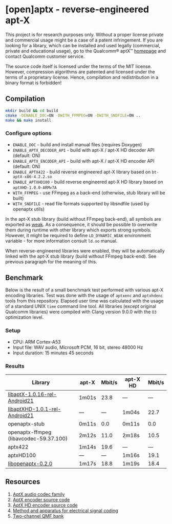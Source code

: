 # [open]aptx - reverse-engineered apt-X

This project is for research purposes only. Without a proper license private and commercial usage
might be a case of a patent infringement. If you are looking for a library, which can be installed
and used legally (commercial, private and educational usage), go to the Qualcomm® aptX™
[homepage](https://www.aptx.com/) and contact Qualcomm customer service.

The source code itself is licensed under the terms of the MIT license. However, compression
algorithms are patented and licensed under the terms of a proprietary license. Hence, compilation
and redistribution in a binary format is forbidden!

## Compilation

```sh
mkdir build && cd build
cmake -DENABLE_DOC=ON -DWITH_FFMPEG=ON -DWITH_SNDFILE=ON ..
make && make install
```

### Configure options

- `ENABLE_DOC` - build and install manual files (requires Doxygen)
- `ENABLE_APTX_DECODER_API` - build with apt-X / apt-X HD decoder API (default: ON)
- `ENABLE_APTX_ENCODER_API` - build with apt-X / apt-X HD encoder API (default: ON)
- `ENABLE_APTX422` - build reverse engineered apt-X library based on `bt-aptX-x86-4.2.2.so`
- `ENABLE_APTXHD100` - build reverse engineered apt-X HD library based on `aptXHD-1.0.0-ARMv7A`
- `WITH_FFMPEG` - use FFmpeg as a back-end (otherwise, stub library will be built)
- `WITH_SNDFILE` - read file formats supported by libsndfile (used by openaptx utils)

In the apt-X stub library (build without FFmpeg back-end), all symbols are exported as
[weak](https://en.wikipedia.org/wiki/Weak_symbol). As a consequence, it should be possible to
overwrite them during runtime with other library which exports strong symbols. However, it might
be required to define `LD_DYNAMIC_WEAK` environment variable - for more information consult
`ld.so` manual.

When reverse-engineered libraries were enabled, they will be automatically linked with the apt-X
stub library (build without FFmpeg back-end). See previous paragraph for the meaning of this.

## Benchmark

Below is the result of a small benchmark test performed with various apt-X encoding libraries.
Test was done with the usage of `aptxenc` and `aptxhdenc` tools from this repository.
Elapsed user time was calculated with the usage of a standard UNIX `time` command line tool. All
libraries (except original Qualcomm libraries) were compiled with Clang version 9.0.0 with the
`O3` optimization level.

### Setup

- CPU: ARM Cortex-A53
- Input file: WAV audio, Microsoft PCM, 16 bit, stereo 48000 Hz
- Input duration: 15 minutes 45 seconds

### Results

| Library                                | apt-X   | Mbit/s  | apt-X HD | Mbit/s  |
|----------------------------------------|---------|---------|----------|---------|
| [libaptX-1.0.16-rel-Android21][1]      |   1m01s |    23.8 | &mdash;  | &mdash; |
| [libaptXHD-1.0.1-rel-Android21][1]     | &mdash; | &mdash; |    1m04s |    22.7 |
| openaptx-stub                          |   0m11s |     0.0 |    0m11s |     0.0 |
| openaptx-ffmpeg (libavcodec-59.37.100) |   2m12s |    11.0 |    2m18s |    10.5 |
| aptx422                                |   1m14s |    19.6 | &mdash;  | &mdash; |
| aptxHD100                              | &mdash; | &mdash; |    1m16s |    19.1 |
| [libopenaptx-0.2.0][2]                 |   1m17s |    18.8 |    1m19s |    18.4 |

[1]: archive/aarch64 "Archive with Qualcomm apt-X encoding libraries"
[2]: https://github.com/pali/libopenaptx "The apt-X encoder/decoder based on FFmpeg code"

## Resources

1. [AptX audio codec family](https://en.wikipedia.org/wiki/AptX)
1. [AptX encoder source code](https://android.googlesource.com/platform/packages/modules/Bluetooth/+/refs/heads/main/system/embdrv/encoder_for_aptx/)
1. [AptX HD encoder source code](https://android.googlesource.com/platform/packages/modules/Bluetooth/+/refs/heads/main/system/embdrv/decoder_for_aptxhd/)
1. [Method and apparatus for electrical signal coding](https://www.google.com/patents/EP0398973B1?cl=en)
1. [Two-channel QMF bank](https://www.hindawi.com/journals/isrn/2013/815619/)
